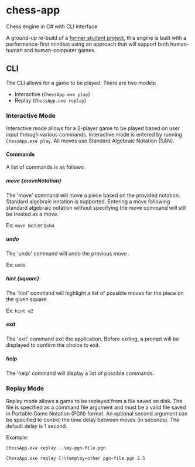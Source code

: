# chess-app
Chess engine in C# with CLI interface

A ground-up re-build of a [former student project](https://github.com/stevenaw/2PlayerChess), this engine is built with a performance-first mindset using an approach that will support both human-human and human-computer games.

## CLI

The CLI allows for a game to be played. There are two modes:
- Interactive (`ChessApp.exe play`)
- Replay (`ChessApp.exe replay`)

### Interactive Mode

Interactive mode allows for a 2-player game to be played based on user input through various commands.
Interactive mode is entered by running `ChessApp.exe play`. All moves use Standard Algebraic Notation (SAN).

#### Commands

A list of commands is as follows:

##### move {moveNotation}

The 'move' command will move a piece based on the provided notation. Standard algebraic notation is supported.
Entering a move following standard algebraic notation without specifying the move command will still be treated as a move.

Ex: `move Nc3` or `Qxh4`

##### undo

The 'undo' command will undo the previous move .

Ex: `undo`

##### hint {square}

The 'hint' command will highlight a list of possible moves for the piece on the given square.

Ex: `hint e2`

##### exit

The 'exit' command exit the application. Before exiting, a prompt will be displayed to confirm the choice to exit.

##### help

The 'help' command will display a list of possible commands.

### Replay Mode

Replay mode allows a game to be replayed from a file saved on disk. The file is specified as a command file argument
and must be a valid file saved in Portable Game Notation (PGN) format. An optional second argument can be specified
to control the time delay between moves (in seconds). The default delay is 1 second.

Example:

`ChessApp.exe replay ..\my-pgn-file.pgn`

`ChessApp.exe replay C:\temp\my-other pgn-file.pgn 2.5`
